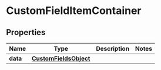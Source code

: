 

# CustomFieldItemContainer


## Properties

| Name | Type | Description | Notes |
|------------ | ------------- | ------------- | -------------|
|**data** | [**CustomFieldsObject**](CustomFieldsObject.md) |  |  |



